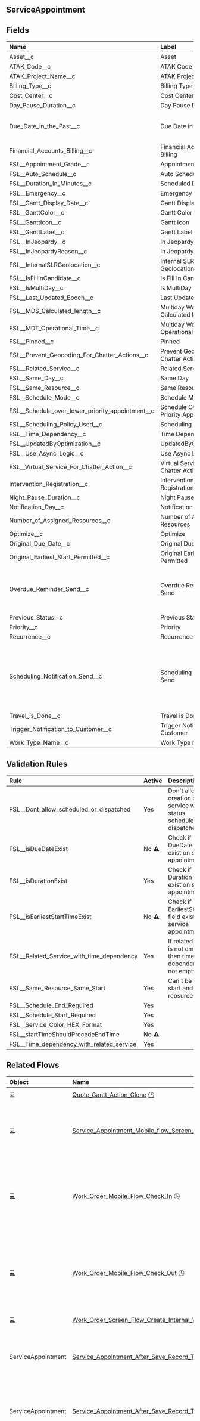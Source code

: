 ## ServiceAppointment

<!-- Object description -->

## Fields

| Name      | Label | Type | Description |
| :-------- | :---- | :--: | :---------- | 
| Asset__c | Asset | Lookup | <!-- --> |
| ATAK_Code__c | ATAK Code | Text | <!-- --> |
| ATAK_Project_Name__c | ATAK Project Name | Text | <!-- --> |
| Billing_Type__c | Billing Type | Picklist | <!-- --> |
| Cost_Center__c | Cost Center | Text | <!-- --> |
| Day_Pause_Duration__c | Day Pause Duration | Number | <!-- --> |
| Due_Date_in_the_Past__c | Due Date in the past | Checkbox | Field to indicate if the Due  date is in the past |
| Financial_Accounts_Billing__c | Financial Accounts Billing | Text | <!-- --> |
| FSL__Appointment_Grade__c | Appointment Grade | Number | <!-- --> |
| FSL__Auto_Schedule__c | Auto Schedule | Checkbox | <!-- --> |
| FSL__Duration_In_Minutes__c | Scheduled Duration | Number | <!-- --> |
| FSL__Emergency__c | Emergency | Checkbox | <!-- --> |
| FSL__Gantt_Display_Date__c | Gantt Display Date | DateTime | <!-- --> |
| FSL__GanttColor__c | Gantt Color | Text | <!-- --> |
| FSL__GanttIcon__c | Gantt Icon | LongTextArea | <!-- --> |
| FSL__GanttLabel__c | Gantt Label | Text | <!-- --> |
| FSL__InJeopardy__c | In Jeopardy | Checkbox | <!-- --> |
| FSL__InJeopardyReason__c | In Jeopardy Reason | Picklist | <!-- --> |
| FSL__InternalSLRGeolocation__c | Internal SLR Geolocation | Location | <!-- --> |
| FSL__IsFillInCandidate__c | Is Fill In Candidate | Checkbox | <!-- --> |
| FSL__IsMultiDay__c | Is MultiDay | Checkbox | <!-- --> |
| FSL__Last_Updated_Epoch__c | Last Updated Epoch | Number | <!-- --> |
| FSL__MDS_Calculated_length__c | Multiday Work Calculated length | Number | <!-- --> |
| FSL__MDT_Operational_Time__c | Multiday Work Operational Time | LongTextArea | <!-- --> |
| FSL__Pinned__c | Pinned | Checkbox | <!-- --> |
| FSL__Prevent_Geocoding_For_Chatter_Actions__c | Prevent Geocoding For Chatter Actions | Checkbox | <!-- --> |
| FSL__Related_Service__c | Related Service | Lookup | <!-- --> |
| FSL__Same_Day__c | Same Day | Checkbox | <!-- --> |
| FSL__Same_Resource__c | Same Resource | Checkbox | <!-- --> |
| FSL__Schedule_Mode__c | Schedule Mode | Picklist | <!-- --> |
| FSL__Schedule_over_lower_priority_appointment__c | Schedule Over Lower Priority Appointment | Checkbox | <!-- --> |
| FSL__Scheduling_Policy_Used__c | Scheduling Policy Used | Lookup | <!-- --> |
| FSL__Time_Dependency__c | Time Dependency | Picklist | <!-- --> |
| FSL__UpdatedByOptimization__c | UpdatedByOptimization | Checkbox | <!-- --> |
| FSL__Use_Async_Logic__c | Use Async Logic | Checkbox | <!-- --> |
| FSL__Virtual_Service_For_Chatter_Action__c | Virtual Service For Chatter Action (SLR) | Checkbox | <!-- --> |
| Intervention_Registration__c | Intervention Registration | Text | <!-- --> |
| Night_Pause_Duration__c | Night Pause Duration | Number | <!-- --> |
| Notification_Day__c | Notification Day | Checkbox | <!-- --> |
| Number_of_Assigned_Resources__c | Number of Assigned Resources | Summary | <!-- --> |
| Optimize__c | Optimize | Checkbox | <!-- --> |
| Original_Due_Date__c | Original Due Date | DateTime | <!-- --> |
| Original_Earliest_Start_Permitted__c | Original Earliest Start Permitted | DateTime | <!-- --> |
| Overdue_Reminder_Send__c | Overdue Reminder Send | Checkbox | Checkbox to make sure there is only 1 reminder send when an SA is overdue |
| Previous_Status__c | Previous Status | Text | <!-- --> |
| Priority__c | Priority | Text | <!-- --> |
| Recurrence__c | Recurrence | Text | <!-- --> |
| Scheduling_Notification_Send__c | Scheduling Notification Send | Picklist | Technical field. use din the flow to send out the notification to the customer that a WO was (re)scheduled |
| Travel_is_Done__c | Travel is Done | Checkbox | <!-- --> |
| Trigger_Notification_to_Customer__c | Trigger Notification to Customer | Checkbox | <!-- --> |
| Work_Type_Name__c | Work Type Name | Text | <!-- --> |

## Validation Rules

| Rule      | Active | Description | Formula |
| :-------- | :---- | :---------- | :------ |
| FSL__Dont_allow_scheduled_or_dispatched | Yes | Don't allow creation of service with status scheduled or  dispatched | `AND($Setup.FSL__Service_Creation_Validation_Rules__c.FSL__Service_Creation_Status_Validation__c,AND(ISNEW(),(OR(ISPICKVAL(StatusCategory, "Scheduled"),ISPICKVAL(StatusCategory, "Dispatched")))))` |
| FSL__isDueDateExist | No ⚠️ | Check if DueDate field exist on service appointment. | `ISNULL(  DueDate )` |
| FSL__isDurationExist | Yes | Check if Duration field exist on service appointment. | `ISNULL(Duration)` |
| FSL__isEarliestStartTimeExist | No ⚠️ | Check if EarliestStartTime field exist on service appointment. | `ISNULL( EarliestStartTime )` |
| FSL__Related_Service_with_time_dependency | Yes | If related service is not empty then time dependency is not empty | `( !ISBLANK(FSL__Related_Service__c) && ( ISBLANK(TEXT(FSL__Time_Dependency__c)) && !FSL__Same_Day__c && !FSL__Same_Resource__c ) )` |
| FSL__Same_Resource_Same_Start | Yes | Can't be same start and same reosurce | `TEXT(FSL__Time_Dependency__c) = "Same Start" && FSL__Same_Resource__c` |
| FSL__Schedule_End_Required | Yes |  | `ISNULL(SchedEndTime) && NOT(ISNULL(SchedStartTime))` |
| FSL__Schedule_Start_Required | Yes |  | `ISNULL(SchedStartTime) && NOT(ISNULL(SchedEndTime))` |
| FSL__Service_Color_HEX_Format | Yes |  | `(!ISBLANK(FSL__GanttColor__c)) && (NOT(REGEX(FSL__GanttColor__c, "#[a-fA-F0-9]{6}")))` |
| FSL__startTimeShouldPrecedeEndTime | No ⚠️ |  | `SchedEndTime <=  SchedStartTime` |
| FSL__Time_dependency_with_related_service | Yes |  | `( ISBLANK(FSL__Related_Service__c) && ( !ISBLANK(TEXT(FSL__Time_Dependency__c)) ||  FSL__Same_Day__c || FSL__Same_Resource__c ) )` |


## Related Flows

| Object | Name      | Type | Description |
| :----  | :-------- | :--: | :---------- | 
| 💻 | [Quote_Gantt_Action_Clone](../flows/Quote_Gantt_Action_Clone.md) [🕒](../flows/Quote_Gantt_Action_Clone-history.md) |  Screen Flow | <!-- --> |
| 💻 | [Service_Appointment_Mobile_flow_Screen_flow_Send_Service_Report_to_Customer](../flows/Service_Appointment_Mobile_flow_Screen_flow_Send_Service_Report_to_Customer.md) [🕒](../flows/Service_Appointment_Mobile_flow_Screen_flow_Send_Service_Report_to_Customer-history.md) |  Field Service Mobile | This flow allows the operator to send the service report to the customer. |
| 💻 | [Work_Order_Mobile_Flow_Check_In](../flows/Work_Order_Mobile_Flow_Check_In.md) [🕒](../flows/Work_Order_Mobile_Flow_Check_In-history.md) |  Field Service Mobile | This flow updates the status of the work order and the related service appointment to ‘In Progress’. |
| 💻 | [Work_Order_Mobile_Flow_Check_Out](../flows/Work_Order_Mobile_Flow_Check_Out.md) [🕒](../flows/Work_Order_Mobile_Flow_Check_Out-history.md) |  Field Service Mobile | This flow updates the status of the work order and the related service appointment to ‘In Progress’. |
| 💻 | [Work_Order_Screen_Flow_Create_Internal_Work](../flows/Work_Order_Screen_Flow_Create_Internal_Work.md) [🕒](../flows/Work_Order_Screen_Flow_Create_Internal_Work-history.md) |  Screen Flow | <!-- --> |
| ServiceAppointment | [Service_Appointment_After_Save_Record_Triggered_Add_Customer_Notification_Data](../flows/Service_Appointment_After_Save_Record_Triggered_Add_Customer_Notification_Data.md) |  Record After Save | Flow that sents field to retrigger the notification to the customer if a SA is rescheduled |
| ServiceAppointment | [Service_Appointment_After_Save_Record_Triggered_Add_Start_Date_and_Retrigger_Not](../flows/Service_Appointment_After_Save_Record_Triggered_Add_Start_Date_and_Retrigger_Not.md) |  Record After Save | Flow that sents field to retrigger the notification to the customer if a SA is rescheduled |
| ServiceAppointment | [Service_Appointment_After_Save_Record_Triggered_Populate_Start_End_Date_on_WO](../flows/Service_Appointment_After_Save_Record_Triggered_Populate_Start_End_Date_on_WO.md) |  Record After Save | This flow updates the start date and end date fields on WO, based on the values of scheduled start and scheduled end fields on the related SA. |
| ServiceAppointment | [Service_Appointment_After_Save_Record_Triggered_Set_Service_Territory](../flows/Service_Appointment_After_Save_Record_Triggered_Set_Service_Territory.md) [🕒](../flows/Service_Appointment_After_Save_Record_Triggered_Set_Service_Territory-history.md) |  Record After Save | <!-- --> |
| ServiceAppointment | [Service_Appointment_After_Save_Record_Triggered_Stamp_Original_Planning_Window](../flows/Service_Appointment_After_Save_Record_Triggered_Stamp_Original_Planning_Window.md) |  Record After Save | This flow stamps the original earliest start permitted and due date. In order for an unscheduled appointment to recover its original values. |
| ServiceAppointment | [Service_Appointment_After_Save_Record_Triggered_Update_Related_WO_Status](../flows/Service_Appointment_After_Save_Record_Triggered_Update_Related_WO_Status.md) |  Record After Save | This flow updates the status of the related work order so that it is aligned and has the same status. |
| ServiceAppointment | [Service_Appointment_Before_Save_Record_Triggered_Add_Service_Document_Template](../flows/Service_Appointment_Before_Save_Record_Triggered_Add_Service_Document_Template.md) |  Record Before Save | <!-- --> |
| ServiceAppointment | [Service_Appointment_Before_Save_Record_Triggered_Recover_Original_Planning_Windo](../flows/Service_Appointment_Before_Save_Record_Triggered_Recover_Original_Planning_Windo.md) |  Record Before Save | When a service appointment is updated to unscheduled, this flow recovers the original earliest start permitted and due date values. |
| ServiceAppointment | [Service_Appointment_Before_Save_Stamp_Actual_End_on_Completed](../flows/Service_Appointment_Before_Save_Stamp_Actual_End_on_Completed.md) |  Record Before Save | <!-- --> |
| ServiceAppointment | [Service_Appointment_Before_Save_Stamp_Actual_Start_on_In_Progress](../flows/Service_Appointment_Before_Save_Stamp_Actual_Start_on_In_Progress.md) |  Record Before Save | <!-- --> |
| ServiceAppointment | [Service_Appointment_Scheduled_Customer_Notification](../flows/Service_Appointment_Scheduled_Customer_Notification.md) [🕒](../flows/Service_Appointment_Scheduled_Customer_Notification-history.md) |  Scheduled | Flow that sends notification to customer when a service appointment is (re)scheduled |
| ServiceAppointment | [Service_Appointment_Scheduled_High_Prio_Work_Order_Overdue](../flows/Service_Appointment_Scheduled_High_Prio_Work_Order_Overdue.md) |  Scheduled | sends notification to Contract Manager when a high prio work order is overdue |
| ServiceAppointment | [Service_Appointment_Time_Sheet_Automations](../flows/Service_Appointment_Time_Sheet_Automations.md) [🕒](../flows/Service_Appointment_Time_Sheet_Automations-history.md) |  Record After Save | This flows creates the automatic time sheet entries based on the evolving status of the service appointment |
| ServiceAppointment | [Service_Appointments_After_Save_Record_Triggered_Assign_Van_Inventory_to_Related](../flows/Service_Appointments_After_Save_Record_Triggered_Assign_Van_Inventory_to_Related.md) [🕒](../flows/Service_Appointments_After_Save_Record_Triggered_Assign_Van_Inventory_to_Related-history.md) |  Record After Save | This flow retrieves a van inventory based on the assigned resources of a service appointment. |
| WorkOrder | [Work_Order_After_Save_Record_Triggered_Assign_Products_Consumed](../flows/Work_Order_After_Save_Record_Triggered_Assign_Products_Consumed.md) |  Record After Save | <!-- --> |
| WorkOrder | [Work_Order_After_Save_Record_Triggered_Populate_Contact_on_WO_and_SA](../flows/Work_Order_After_Save_Record_Triggered_Populate_Contact_on_WO_and_SA.md) [🕒](../flows/Work_Order_After_Save_Record_Triggered_Populate_Contact_on_WO_and_SA-history.md) |  Record After Save | This flow populates the contact field on a work order and its related service appointment on creation. It takes an operational contact of the related operational account. |
| WorkOrder | [Work_Order_After_Save_Record_Triggered_Update_Related_SA_Status](../flows/Work_Order_After_Save_Record_Triggered_Update_Related_SA_Status.md) |  Record After Save | This flow updates the status of the related service appointment so that it is aligned and has the same status. |


_Documentation generated with [sfdx-hardis](https://sfdx-hardis.cloudity.com)_
